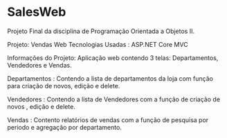 # SalesWeb
Projeto Final da disciplina de Programação Orientada a Objetos II.

Projeto: Vendas Web 
Tecnologias Usadas :
ASP.NET Core MVC

Informações do Projeto:
Aplicação web contendo 3 telas: Departamentos, Vendedores e Vendas.

Departamentos : Contendo a lista de departamentos da loja com função para criação de novos, edição e delete.

Vendedores : Contendo a lista de Vendedores com a função de criação de novos , edição e delete.

Vendas : Contento relatórios de vendas com a função de pesquisa por periodo e agregação por departamento.
